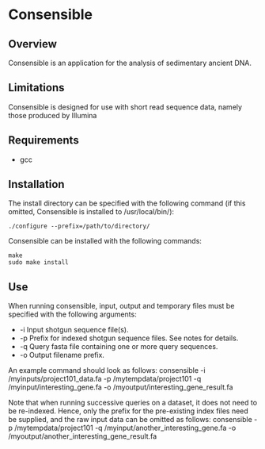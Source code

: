 # Consensible

## Overview
Consensible is an application for the analysis of sedimentary ancient DNA.

## Limitations
Consensible is designed for use with short read sequence data, namely those produced by Illumina

## Requirements
* gcc

## Installation
The install directory can be specified with the following command (if this omitted, Consensible is installed to /usr/local/bin/):

	./configure --prefix=/path/to/directory/

Consensible can be installed with the following commands:

	make
	sudo make install

## Use
When running consensible, input, output and temporary files must be specified with the following arguments:
* -i	Input shotgun sequence file(s).
* -p	Prefix for indexed shotgun sequence files. See notes for details.
* -q	Query fasta file containing one or more query sequences.
* -o	Output filename prefix.

An example command should look as follows:
	consensible -i /myinputs/project101_data.fa -p /mytempdata/project101 -q /myinput/interesting_gene.fa -o /myoutput/interesting_gene_result.fa

Note that when running successive queries on a dataset, it does not need to be re-indexed. Hence, only the prefix for the pre-existing index files need be supplied, and the raw input data can be omitted as follows:
	consensible -p /mytempdata/project101 -q /myinput/another_interesting_gene.fa -o /myoutput/another_interesting_gene_result.fa
